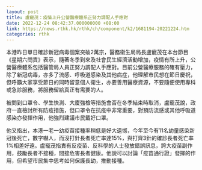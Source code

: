 ```yaml
---
layout: post
title: 盧寵茂：疫情上升公營醫療體系正努力調配人手應對
date: 2022-12-24 08:42:37.000000000 +08:00
link: https://news.rthk.hk/rthk/ch/component/k2/1681194-20221224.htm
categories: rthk
---
```


本港昨日單日確診新冠病毒個案突破2萬宗，醫務衞生局局長盧寵茂在本台節目《星期六問責》表示，隨著冬季到來及社會民生經濟活動增加，疫情有所上升，公營醫療體系包括醫管局人員正努力調配人手應對。目前公營醫療服務的確有壓力，除了新冠病毒，亦多了流感、呼吸道感染及其他病症，他理解市民想在節日慶祝，但呼籲大家享受節日的同時留意個人衛生，亦要善用醫療資源，不要隨便使用專科或急診服務，將服務留給真正有需要的人。

被問到口罩令、學生快測、大廈強檢等措施會否在冬季結束時取消，盧寵茂說，政府一直檢討所有防疫措施，但口罩令在抗疫中非常重要，對預防流感或其他呼吸道感染亦發揮作用，他強烈建議市民戴好口罩。

他又指出，本港一老一幼疫苗接種率稍低是好大遺憾，今年至今有11名幼童感染新冠後死亡，數字嚇人，而沒打針長者死亡率達15%，與打齊3針的確診長者死亡率1%相差好遠。盧寵茂指責有反疫苗、反科學的人士發放錯誤訊息，誇大疫苗副作用，鼓勵長者不接種，間接危害長者健康。他說可以討論「疫苗通行證」發揮的作用，但希望市民集中思考如何保護長幼，推動接種。
